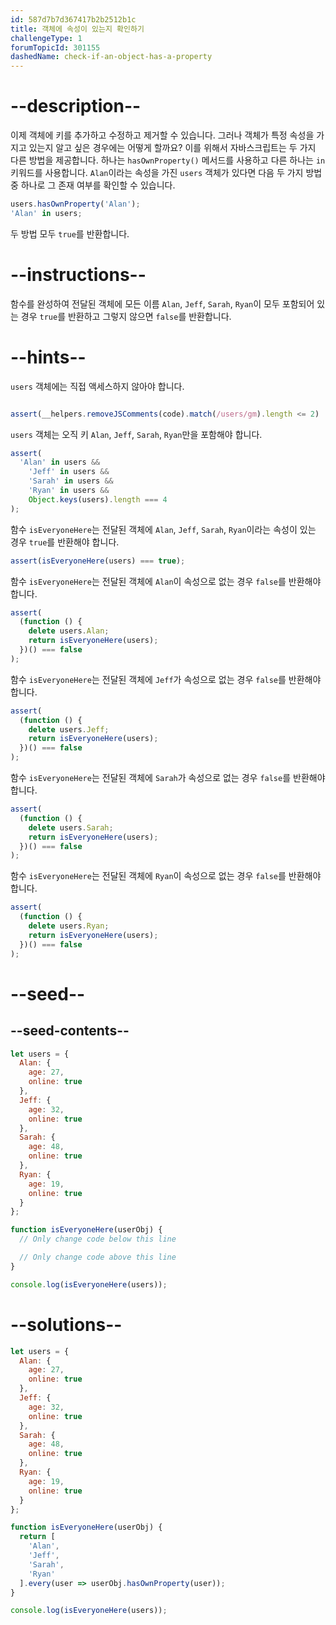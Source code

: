 ```yaml
---
id: 587d7b7d367417b2b2512b1c
title: 객체에 속성이 있는지 확인하기
challengeType: 1
forumTopicId: 301155
dashedName: check-if-an-object-has-a-property
---
```


# --description--

이제 객체에 키를 추가하고 수정하고 제거할 수 있습니다. 그러나 객체가 특정 속성을 가지고 있는지 알고 싶은 경우에는 어떻게 할까요? 이를 위해서 자바스크립트는 두 가지 다른 방법을 제공합니다. 하나는 `hasOwnProperty()` 메서드를 사용하고 다른 하나는 `in` 키워드를 사용합니다. `Alan`이라는 속성을 가진 `users` 객체가 있다면 다음 두 가지 방법 중 하나로 그 존재 여부를 확인할 수 있습니다.

```js
users.hasOwnProperty('Alan');
'Alan' in users;
```

두 방법 모두 `true`를 반환합니다.

# --instructions--

함수를 완성하여 전달된 객체에 모든 이름 `Alan`, `Jeff`, `Sarah`, `Ryan`이 모두 포함되어 있는 경우 `true`를 반환하고 그렇지 않으면 `false`를 반환합니다.

# --hints--

`users` 객체에는 직접 액세스하지 않아야 합니다.

```js 

assert(__helpers.removeJSComments(code).match(/users/gm).length <= 2)

```

`users` 객체는 오직 키 `Alan`, `Jeff`, `Sarah`, `Ryan`만을 포함해야 합니다.

```js
assert(
  'Alan' in users &&
    'Jeff' in users &&
    'Sarah' in users &&
    'Ryan' in users &&
    Object.keys(users).length === 4
);
```

함수 `isEveryoneHere`는 전달된 객체에 `Alan`, `Jeff`, `Sarah`, `Ryan`이라는 속성이 있는 경우 `true`를 반환해야 합니다.

```js
assert(isEveryoneHere(users) === true);
```

함수 `isEveryoneHere`는 전달된 객체에 `Alan`이 속성으로 없는 경우 `false`를 반환해야 합니다.

```js
assert(
  (function () {
    delete users.Alan;
    return isEveryoneHere(users);
  })() === false
);
```

함수 `isEveryoneHere`는 전달된 객체에 `Jeff`가 속성으로 없는 경우 `false`를 반환해야 합니다.

```js
assert(
  (function () {
    delete users.Jeff;
    return isEveryoneHere(users);
  })() === false
);
```

함수 `isEveryoneHere`는 전달된 객체에 `Sarah`가 속성으로 없는 경우 `false`를 반환해야 합니다.

```js
assert(
  (function () {
    delete users.Sarah;
    return isEveryoneHere(users);
  })() === false
);
```

함수 `isEveryoneHere`는 전달된 객체에 `Ryan`이 속성으로 없는 경우 `false`를 반환해야 합니다.

```js
assert(
  (function () {
    delete users.Ryan;
    return isEveryoneHere(users);
  })() === false
);
```

# --seed--

## --seed-contents--

```js
let users = {
  Alan: {
    age: 27,
    online: true
  },
  Jeff: {
    age: 32,
    online: true
  },
  Sarah: {
    age: 48,
    online: true
  },
  Ryan: {
    age: 19,
    online: true
  }
};

function isEveryoneHere(userObj) {
  // Only change code below this line

  // Only change code above this line
}

console.log(isEveryoneHere(users));
```

# --solutions--

```js
let users = {
  Alan: {
    age: 27,
    online: true
  },
  Jeff: {
    age: 32,
    online: true
  },
  Sarah: {
    age: 48,
    online: true
  },
  Ryan: {
    age: 19,
    online: true
  }
};

function isEveryoneHere(userObj) {
  return [
    'Alan',
    'Jeff',
    'Sarah',
    'Ryan'
  ].every(user => userObj.hasOwnProperty(user));
}

console.log(isEveryoneHere(users));
```

